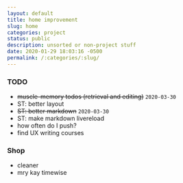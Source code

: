 ```yaml
---
layout: default
title: home improvement
slug: home
categories: project
status: public
description: unsorted or non-project stuff
date: 2020-01-29 18:03:16 -0500
permalink: /:categories/:slug/
---
```

### TODO

- ~~muscle-memory todos (retrieval and editing)~~ `2020-03-30`
- ST: better layout
- ~~ST: better markdown~~ `2020-03-30`
- ST: make markdown livereload
- how often do I push?
- find UX writing courses

### Shop

- cleaner
- mry kay timewise
